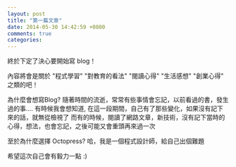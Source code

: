 ```yaml
---
layout: post
title: "第一篇文章"
date: 2014-05-30 14:42:59 +0800
comments: true
categories: 
---
```


終於下定了決心要開始寫 blog！

內容將會是關於 "程式學習" "對教育的看法" "閱讀心得" "生活感想" "創業心得" 之類的吧！

為什麼會想寫Blog? 隨著時間的流逝，常常有些事情會忘記，以前看過的書，發生過的事....
有時候我會想知道, 在這一段期間，自己有了那些變化，如果沒有記下來的話，就無從檢視了
而有的時候，閱讀了網路文章，新技術，沒有記下當時的心得，想法，也會忘記，之後可能又會重頭再來過一次

至於為什麼選擇 Octopress? 哈，我是一個程式設計師，給自己出個難題

希望這次自己會有毅力一點 :)